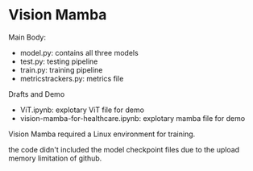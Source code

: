 # Vision Mamba

Main Body: 
 - model.py: contains all three models
 - test.py: testing pipeline
 - train.py: training pipeline
 - metricstrackers.py: metrics file

Drafts and Demo
 - ViT.ipynb: explotary ViT file for demo
 - vision-mamba-for-healthcare.ipynb: explotary mamba file for demo

Vision Mamba required a Linux environment for training. 

the code didn't included the model checkpoint files due to the upload memory limitation of github. 